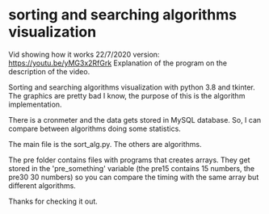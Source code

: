 # sorting and searching algorithms visualization

Vid showing how it works 22/7/2020 version: https://youtu.be/yMG3x2RfGrk
Explanation of the program on the description of the video.

Sorting and searching algorithms visualization with python 3.8 and tkinter. The graphics are pretty bad I know, the purpose of this is the algorithm implementation.

There is a cronmeter and the data gets stored in MySQL database. So, I can compare between algorithms doing some statistics.

The main file is the sort_alg.py. The others are algorithms. 

The pre folder contains files with programs that creates arrays. They get stored in the 'pre_something' variable (the pre15 contains 15 numbers, the pre30 30 numbers) so you can compare the timing with the same array but different algorithms.

Thanks for checking it out.